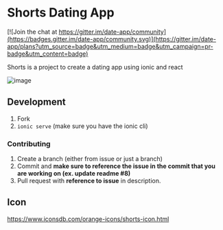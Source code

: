 Shorts Dating App
====

[![Join the chat at https://gitter.im/date-app/community](https://badges.gitter.im/date-app/community.svg)](https://gitter.im/date-app/plans?utm_source=badge&utm_medium=badge&utm_campaign=pr-badge&utm_content=badge)

Shorts is a project to create a dating app using ionic and react

![image](https://user-images.githubusercontent.com/10817537/72995344-bce27c80-3dc6-11ea-96ba-cf96439aef6f.png)

## Development

1. Fork
2. `ionic serve` (make sure you have the ionic cli)

### Contributing

1. Create a branch (either from issue or just a branch)
2. Commit and **make sure to reference the issue in the commit that you are working on (ex. update readme #8)**
3. Pull request with **reference to issue** in description.


## Icon

https://www.iconsdb.com/orange-icons/shorts-icon.html
